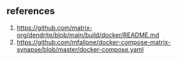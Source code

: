 ## references

1. https://github.com/matrix-org/dendrite/blob/main/build/docker/README.md
2. https://github.com/mfallone/docker-compose-matrix-synapse/blob/master/docker-compose.yaml

